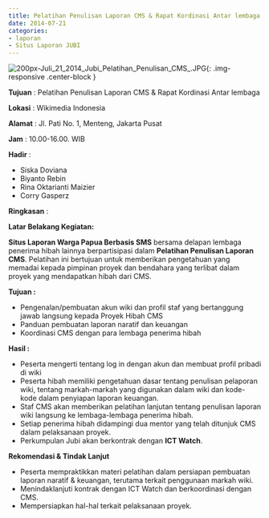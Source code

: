 ```yaml
---
title: Pelatihan Penulisan Laporan CMS & Rapat Kordinasi Antar lembaga
date: 2014-07-21
categories:
- laporan
- Situs Laporan JUBI
---
```


![200px-Juli_21_2014_Jubi_Pelatihan_Penulisan_CMS_.JPG](/uploads/200px-Juli_21_2014_Jubi_Pelatihan_Penulisan_CMS_.JPG){: .img-responsive .center-block }

**Tujuan** : Pelatihan Penulisan Laporan CMS & Rapat Kordinasi Antar lembaga

**Lokasi** : Wikimedia Indonesia

**Alamat** : Jl. Pati No. 1, Menteng, Jakarta Pusat

**Jam** : 10.00-16.00. WIB

**Hadir** : 
* Siska Doviana
* Biyanto Rebin
* Rina Oktarianti Maizier
* Corry Gasperz

**Ringkasan** : 

**Latar Belakang Kegiatan:**

**Situs Laporan Warga Papua Berbasis SMS** bersama delapan lembaga penerima hibah lainnya berpartisipasi dalam **Pelatihan Penulisan Laporan CMS**. Pelatihan ini bertujuan untuk memberikan pengetahuan yang memadai kepada pimpinan proyek dan bendahara yang terlibat dalam proyek yang mendapatkan hibah dari CMS.

**Tujuan :**

* Pengenalan/pembuatan akun wiki dan profil staf yang bertanggung jawab langsung kepada Proyek Hibah CMS
* Panduan pembuatan laporan naratif dan keuangan
* Koordinasi CMS dengan para lembaga penerima hibah

**Hasil :**

* Peserta mengerti tentang log in dengan akun dan membuat profil pribadi di wiki
* Peserta hibah memiliki pengetahuan dasar tentang penulisan pelaporan wiki, tentang markah-markah yang digunakan dalam wiki dan kode-kode dalam penyiapan laporan keuangan.
* Staf CMS akan memberikan pelatihan lanjutan tentang penulisan laporan wiki langsung ke lembaga-lembaga penerima hibah.
* Setiap penerima hibah didampingi dua mentor yang telah ditunjuk CMS dalam pelaksanaan proyek.
* Perkumpulan Jubi akan berkontrak dengan **ICT Watch**.

**Rekomendasi & Tindak Lanjut**

* Peserta mempraktikkan materi pelatihan dalam persiapan pembuatan laporan naratif & keuangan, terutama terkait penggunaan markah wiki.
* Menindaklanjuti kontrak dengan ICT Watch dan berkoordinasi dengan CMS.
* Mempersiapkan hal-hal terkait pelaksanaan proyek.
